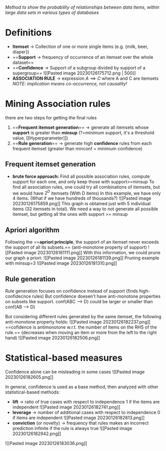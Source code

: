 _Method to show the probability of relationships between data items, within large data sets in various types of databases_ 

# Definitions
- **Itemset** -> Collection of one or more single items (e.g. {milk, beer, diaper})
- ==**Support** -> frequency of occurrence of an itemset over the whole dataset==
- ==**Confidence** -> Support of a subgroup divided by support of a supergroup==
![[Pasted image 20230126175712.png | 500]]
- **ASSOCIATION RULE** -> expression $A \implies C$ where A and C are itemsets
_NOTE: implication means co-occurrence, not causality!_
# Mining Association rules
there are two steps for getting the final rules
1. ==**Frequent itemset generation**== -> generate all itemsets whose **support** is greater than **minsup** (?=minimum support, it's a threshold value, [[Hyperparameter]])
2. ==**Rule generation**== -> generate high **confidence** rules from each frequent itemset (greater than minconf = minimum confidence)

## Frequent itemset generation 
- **brute force approach:**
	Find all possible association rules, compute support for each one, and only keep those with support>=minsup
To find all association rules, one could try all combinations of itemsets, but we would have $2^{D}$ itemsets (With D items)
In this example, we have only 4 items. (What if we have hundreds of thousands?)
![[Pasted image 20230126175859.png]]
This graph is obtained just with 5 individual items (32 itemsets in total).
We need a way to not generate all possible itemset, but getting all the ones with support >= minsup

## Apriori algorithm
Following the ==**apriori principle**, the support of an itemset never exceeds the support of all its subsets.== (anti-monotone property of support)
![[Pasted image 20230126181111.png]]
With this information, we could prune our graph a priori:
![[Pasted image 20230126181139.png]]
Pruning example with minsup=3
![[Pasted image 20230126181310.png]]
## Rule generation
Rule generation focuses on confidence instead of support (finds high-confidecnce rules)
But confidence doesen't have anti-monotone properties on subsets like support.
conf(ABC --> D) could be larger or smaller than conf(AB --> D)

But considering different rules generated by the same itemset, the following anti-monotone property holds:
![[Pasted image 20230126182237.png]]
==cofidence is antimonotone w.r.t. the number of items on the RHS of the rule.==
(decreases when moving an item or more from the left to the right hand)
![[Pasted image 20230126182506.png]]


# Statistical-based measures
Confidence alone can be misleading in some cases
![[Pasted image 20230126182605.png]]

In general, confidence is used as a base method, then analyzed with other statistical-based methods:
- **lift** -> ratio of true cases with respect to independence
	1 if the items are independent
![[Pasted image 20230126182741.png]]
- **leverage** -> number of additional cases with respect to independence
	0 if items are independent
![[Pasted image 20230126182813.png]]
- **conviction** (or novelty) -> frequency that rules makes an incorrect prediction
	infinite if the rule is always true
![[Pasted image 20230126182942.png]]

![[Pasted image 20230126183036.png]]

